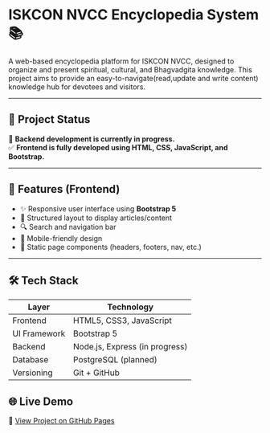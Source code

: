 # ISKCON NVCC Encyclopedia System 📚

A web-based encyclopedia platform for ISKCON NVCC, designed to organize and present spiritual, cultural, and Bhagvadgita knowledge. This project aims to provide an easy-to-navigate(read,update and write content) knowledge hub for devotees and visitors. 

---

## 📌 Project Status

🚧 **Backend development is currently in progress.**  
✅ **Frontend is fully developed using HTML, CSS, JavaScript, and Bootstrap.**

---

## 🎯 Features (Frontend)

- ✨ Responsive user interface using **Bootstrap 5**
- 📖 Structured layout to display articles/content
- 🔍 Search and navigation bar
- 📱 Mobile-friendly design
- 🔗 Static page components (headers, footers, nav, etc.)

---

## 🛠️ Tech Stack

| Layer        | Technology               |
|--------------|---------------------------|
| Frontend     | HTML5, CSS3, JavaScript    |
| UI Framework | Bootstrap 5               |
| Backend      | Node.js, Express (in progress) |
| Database     | PostgreSQL (planned)      |
| Versioning   | Git + GitHub              |


## 🌐 Live Demo

🔗 [View Project on GitHub Pages](https://pranavs1312.github.io/LIVE-PROJECT/)


